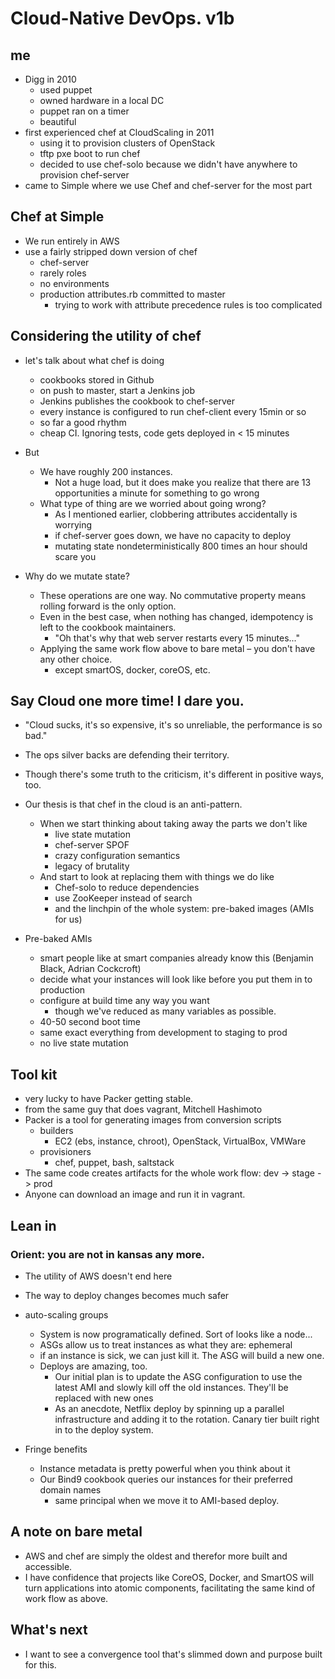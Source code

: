 # Cloud-Native DevOps. v1b

## me

* Digg in 2010
    * used puppet
    * owned hardware in a local DC
    * puppet ran on a timer
    * beautiful
* first experienced chef at CloudScaling in 2011
    * using it to provision clusters of OpenStack
    * tftp pxe boot to run chef
    * decided to use chef-solo because we didn't have anywhere to provision chef-server
* came to Simple where we use Chef and chef-server for the most part


## Chef at Simple
* We run entirely in AWS
* use a fairly stripped down version of chef
    * chef-server
    * rarely roles
    * no environments
    * production attributes.rb committed to master
        * trying to work with attribute precedence rules is too complicated

## Considering the utility of chef

* let's talk about what chef is doing
    * cookbooks stored in Github
    * on push to master, start a Jenkins job
    * Jenkins publishes the cookbook to chef-server
    * every instance is configured to run chef-client every 15min or so
    * so far a good rhythm
    * cheap CI. Ignoring tests, code gets deployed in &lt; 15 minutes

* But
    * We have roughly 200 instances.
        * Not a huge load, but it does make you realize that there are 13 opportunities a minute for something to go wrong
    * What type of thing are we worried about going wrong?
        * As I mentioned earlier, clobbering attributes accidentally is worrying
        * if chef-server goes down, we have no capacity to deploy
        * mutating state nondeterministically 800 times an hour should scare you

* Why do we mutate state?
    * These operations are one way. No commutative property means rolling forward is the only option.
    * Even in the best case, when nothing has changed, idempotency is left to the cookbook maintainers.
        * "Oh that's why that web server restarts every 15 minutes..."
    * Applying the same work flow above to bare metal – you don't have any other choice.
      * except smartOS, docker, coreOS, etc.

## Say Cloud one more time! I dare you.
* "Cloud sucks, it's so expensive, it's so unreliable, the performance is so bad."
* The ops silver backs are defending their territory.
* Though there's some truth to the criticism, it's different in positive ways, too.

* Our thesis is that chef in the cloud is an anti-pattern.
    * When we start thinking about taking away the parts we don't like
        * live state mutation
        * chef-server SPOF
        * crazy configuration semantics
        * legacy of brutality
    * And start to look at replacing them with things we do like
        * Chef-solo to reduce dependencies
        * use ZooKeeper instead of search
        * and the linchpin of the whole system: pre-baked images (AMIs for us)

* Pre-baked AMIs
    * smart people like at smart companies already know this (Benjamin Black, Adrian Cockcroft)
    * decide what your instances will look like before you put them in to production
    * configure at build time any way you want
        * though we've reduced as many variables as possible.
    * 40-50 second boot time
    * same exact everything from development to staging to prod
    * no live state mutation

## Tool kit

* very lucky to have Packer getting stable.
* from the same guy that does vagrant, Mitchell Hashimoto
* Packer is a tool for generating images from conversion scripts
    * builders
        * EC2 (ebs, instance, chroot), OpenStack, VirtualBox, VMWare
    * provisioners
        * chef, puppet, bash, saltstack
* The same code creates artifacts for the whole work flow: dev -> stage -> prod
* Anyone can download an image and run it in vagrant.


## Lean in
### Orient: you are not in kansas any more.
* The utility of AWS doesn't end here
* The way to deploy changes becomes much safer
* auto-scaling groups
    * System is now programatically defined. Sort of looks like a node...
    * ASGs allow us to treat instances as what they are: ephemeral
    * if an instance is sick, we can just kill it. The ASG will build a new one.
    * Deploys are amazing, too.
        * Our initial plan is to update the ASG configuration to use the latest AMI and slowly kill off the old instances. They'll be replaced with new ones
        * As an anecdote, Netflix deploy by spinning up a parallel infrastructure and adding it to the rotation. Canary tier built right in to the deploy system.

* Fringe benefits
    * Instance metadata is pretty powerful when you think about it
    * Our Bind9 cookbook queries our instances for their preferred domain names
        * same principal when we move it to AMI-based deploy.


## A note on bare metal

* AWS and chef are simply the oldest and therefor more built and accessible.
* I have confidence that projects like CoreOS, Docker, and SmartOS will turn applications into atomic components, facilitating the same kind of work flow as above.


## What's next
* I want to see a convergence tool that's slimmed down and purpose built for this.
